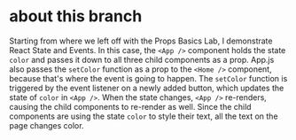 # about this branch

Starting from where we left off with the Props Basics Lab, I demonstrate React State and Events.
In this case, the ```<App />``` component holds the state ```color``` and passes it down to all three child components as a prop.
App.js also passes the ```setColor``` function as a prop to the ```<Home />``` component, because that's where the event is going to happen.
The ```setColor``` function is triggered by the event listener on a newly added button, which updates the state of ```color``` in ```<App />```.
When the state changes, ```<App />``` re-renders, causing the child components to re-render as well.
Since the child components are using the state ```color``` to style their text, all the text on the page changes color.